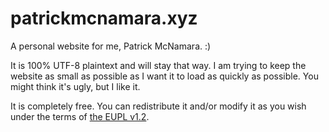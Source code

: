 # patrickmcnamara.xyz

A personal website for me, Patrick McNamara. :)

It is 100% UTF-8 plaintext and will stay that way. I am trying to keep the
website as small as possible as I want it to load as quickly as possible. You
might think it's ugly, but I like it.

It is completely free. You can redistribute it and/or modify it as you wish
under the terms of [the EUPL v1.2](https://patrickmcnamara.xyz/LICENCE.txt).
